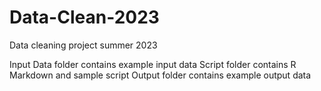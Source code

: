 # Data-Clean-2023
Data cleaning project summer 2023

Input Data folder contains example input data
Script folder contains R Markdown and sample script
Output folder contains example output data
